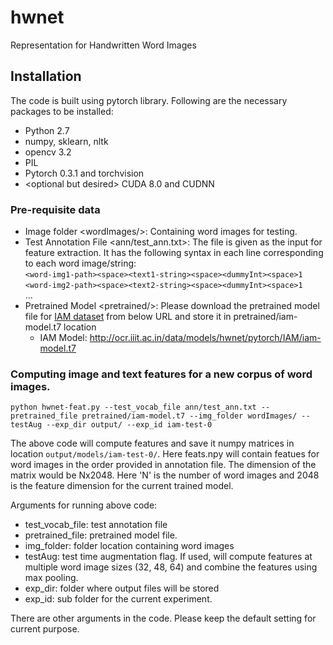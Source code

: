# hwnet
Representation for Handwritten Word Images

## Installation
The code is built using pytorch library. Following are the necessary packages to be installed:
+ Python 2.7
+ numpy, sklearn, nltk
+ opencv 3.2
+ PIL
+ Pytorch 0.3.1 and torchvision
+ \<optional but desired\> CUDA 8.0 and CUDNN

### Pre-requisite data <default-locations>
+ Image folder \<wordImages/\>: Containing word images for testing.
+ Test Annotation File \<ann/test_ann.txt\>: The file is given as the input for feature extraction. It has the following syntax in each line corresponding to each word image/string:<br>
```<word-img1-path><space><text1-string><space><dummyInt><space>1```<br>
```<word-img2-path><space><text2-string><space><dummyInt><space>1```<br>
...<br>
+ Pretrained Model \<pretrained/\>: Please download the pretrained model file for [IAM dataset](http://www.fki.inf.unibe.ch/databases/iam-handwriting-database) from below URL and store it in pretrained/iam-model.t7 location<br>
  + IAM Model: http://ocr.iiit.ac.in/data/models/hwnet/pytorch/IAM/iam-model.t7

    
### Computing image and text features for a new corpus of word images.
```
python hwnet-feat.py --test_vocab_file ann/test_ann.txt --pretrained_file pretrained/iam-model.t7 --img_folder wordImages/ --testAug --exp_dir output/ --exp_id iam-test-0
```
The above code will compute features and save it numpy matrices in location ```output/models/iam-test-0/```. Here feats.npy will contain featues for word images in the order provided in annotation file. The dimension of the matrix would be Nx2048. Here 'N' is the number of word images and 2048 is the feature dimension for the current trained model.
  
Arguments for running above code:
+ test_vocab_file: test annotation file
+ pretrained_file: pretrained model file.
+ img_folder: folder location containing word images
+ testAug: test time augmentation flag. If used, will compute features at multiple word image sizes (32, 48, 64) and combine the features using max pooling. 
+ exp_dir: folder where output files will be stored
+ exp_id: sub folder for the current experiment.

There are other arguments in the code. Please keep the default setting for current purpose.
